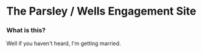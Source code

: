 # The Parsley / Wells Engagement Site

### What is this?
Well if you haven't heard, I'm getting married.